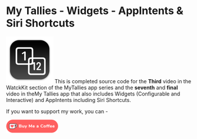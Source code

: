 # My Tallies - Widgets - AppIntents & Siri Shortcuts

![mac128](Images/mac128.png) This is completed source code for the **Third** video in the WatckKit section of the MyTallies app series and the **seventh** and **final** video in theMy Tallies app that also includes Widgets (Configurable and Interactive) and AppIntents including Siri Shortcuts.



If you want to support my work, you can - </br>

<a href='https://ko-fi.com/Z8Z22WRVG' target='_blank'><img height='36' style='border:0px;height:36px;' src='Images/kofi3.png' border='0' alt='Buy Me a Coffee at ko-fi.com' /></a>

